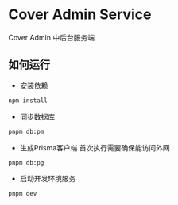 # Cover Admin Service

Cover Admin 中后台服务端

## 如何运行

- 安装依赖

```bash
npm install
```

- 同步数据库

```bash
pnpm db:pm
```

- 生成Prisma客户端 首次执行需要确保能访问外网

```bash
pnpm db:pg
```

- 启动开发环境服务

```bash
pnpm dev
```

